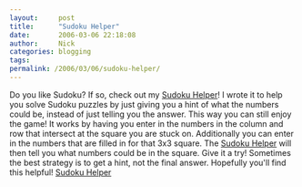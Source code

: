 ```yaml
---
layout:     post
title:      "Sudoku Helper"
date:       2006-03-06 22:18:08
author:     Nick
categories: blogging
tags:  
permalink: /2006/03/06/sudoku-helper/
---
```

Do you like Sudoku? If so, check out my [Sudoku Helper](http://ironboundsoftware.com/products/SudokuHelper/)! I wrote it to help you solve Sudoku puzzles by just giving you a hint of what the numbers could be, instead of just telling you the answer. This way you can still enjoy the game! It works by having you enter in the numbers in the column and row that intersect at the square you are stuck on. Additionally you can enter in the numbers that are filled in for that 3x3 square. The [Sudoku Helper](http://ironboundsoftware.com/products/SudokuHelper/) will then tell you what numbers could be in the square. Give it a try! Sometimes the best strategy is to get a hint, not the final answer. Hopefully you'll find this helpful! [Sudoku Helper](http://ironboundsoftware.com/products/SudokuHelper/)
